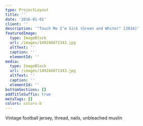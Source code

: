 ```yaml
---
type: ProjectLayout
title: ''
date: '2016-01-01'
client: ''
description: '"Touch Me I’m Sick (Green and White)" [2016]'
featuredImage:
  type: ImageBlock
  url: /images/149246871343.jpg
  altText: ''
  caption: ''
  elementId: ''
media:
  type: ImageBlock
  url: /images/149246871343.jpg
  altText: ''
  caption: ''
  elementId: ''
bottomSections: []
addTitleSuffix: true
metaTags: []
colors: colors-b
---
```

Vintage football jersey, thread, nails, unbleached muslin
